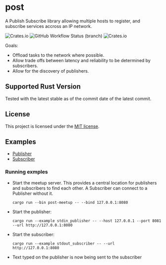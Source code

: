 # post

A Publish Subscribe library allowing multiple hosts to register, and subscribe services accross an IP network.

![Crates.io](https://img.shields.io/crates/v/post)
![GitHub Workflow Status (branch)](https://img.shields.io/github/workflow/status/andrewjj20/post/Rust/master)
![Crates.io](https://img.shields.io/crates/l/post)

Goals:

* Offload tasks to the network where possible.
* Allow trade offs between latency and reliability to be determined by subscribers.
* Allow for the discovery of publishers.

## Supported Rust Version

Tested with the latest stable as of the commit date of the latest commit.

## License

This project is licensed under the [MIT license].

[MIT license]: https://github.com/andrewjj20/post/blob/master/LICENSE

## Examples

 * [Publisher](https://github.com/andrewjj20/post/blob/master/examples/stdin_publisher.rs)
 * [Subscriber](https://github.com/andrewjj20/post/blob/master/examples/stdout_subscriber.rs)

### Running exmples
 * Start the meetup server. This provides a central location for publishers and subscribers to find each other. A Subscriber can connect to a Publisher without it.
   ```
   cargo run --bin post-meetup -- --bind 127.0.0.1:8080
   ```
 * Start the publisher:
   ```
   cargo run --example stdin_publisher -- --host 127.0.0.1 --port 8081 --url http://127.0.0.1:8080
   ```
 * Start the subscriber:
   ```
   cargo run --example stdout_subscriber -- --url http://127.0.0.1:8080
   ```
 * Text typed on the publisher is now being sent to the subscriber
